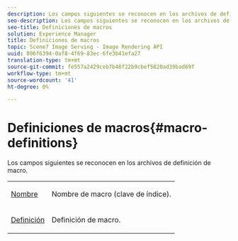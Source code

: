 ```yaml
---
description: Los campos siguientes se reconocen en los archivos de definición de macro.
seo-description: Los campos siguientes se reconocen en los archivos de definición de macro.
seo-title: Definiciones de macros
solution: Experience Manager
title: Definiciones de macros
topic: Scene7 Image Serving - Image Rendering API
uuid: 806f6394-0af8-4f69-83ec-6fe3b41efa27
translation-type: tm+mt
source-git-commit: fe557a2429ceb7b48f22b9cbef5820ad39bad69f
workflow-type: tm+mt
source-wordcount: '41'
ht-degree: 0%

---
```



# Definiciones de macros{#macro-definitions}

Los campos siguientes se reconocen en los archivos de definición de macro.

<table id="simpletable_C34D1161A6E84214AD97F79345BDB180"> 
 <tr class="strow"> 
  <td class="stentry"> <p><span class="codeph"> <a href="../../../../../../is-api/image-catalog/image-serving-api-ref/c-image-catalog-reference/c-macro-definition-reference/r-name-macro.md#reference-7430cb46507c4cc2979151ceea76781a" type="reference" format="dita" scope="local"> Nombre</a></span> </p></td> 
  <td class="stentry"> <p>Nombre de macro (clave de índice). </p></td> 
 </tr> 
 <tr class="strow"> 
  <td class="stentry"> <p><span class="codeph"> <a href="/help/aem-is-ir-api/is-api/image-catalog/image-serving-api-ref/c-image-catalog-reference/c-macro-definition-reference/r-definition-macro.md" type="reference" format="dita" scope="local"> Definición</a></span> </p></td> 
  <td class="stentry"> <p>Definición de macro. </p></td> 
 </tr> 
</table>

